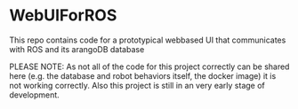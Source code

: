 # WebUIForROS
This repo contains code for a prototypical webbased UI that communicates with ROS and its arangoDB database

PLEASE NOTE: As not all of the code for this project correctly can be shared here (e.g. the database and robot behaviors itself, the docker image) it is not working correctly. Also this project is still in an very early stage of development.



